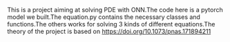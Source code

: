 This is a project aiming at solving PDE with ONN.The code here is a pytorch model we built.The equation.py contains the necessary classes and functions.The others works for solving 3 kinds of different equations.The theory of the project is based on https://doi.org/10.1073/pnas.171894211